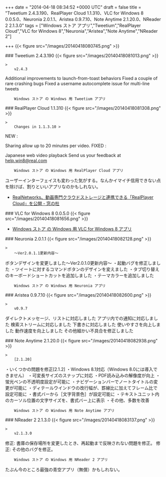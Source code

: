 
+++
date = "2014-04-18 08:34:52 +0000 UTC"
draft = false
title = "Tweetium 2.4.3.190、RealPlayer Cloud 1.1.310、VLC for Windows 8 0.0.5.0、Neuronia 2.0.1.1、Aristea 0.9.7.10、Note Anytime 2.1.20.0、NReader 2 2.1.3.0"
tags = ["Windows ストア アプリ","Tweetium","RealPlayer Cloud","VLC for Windows 8","Neuronia","Aristea","Note Anytime","NReader 2"]

+++
{{< figure src="/images/20140418080745.png"  >}}<br/>


<div class="section">
    ### Tweetium 2.4.3.190
    {{< figure src="/images/20140418081013.png"  >}}<br/>


    >
        v2.4.3


Additional improvements to launch-from-toast behaviors
Fixed a couple of rare crashing bugs
Fixed a username autocomplete issue for multi-line tweets

        Windows ストア の Windows 用 Tweetium アプリ
    

</div>
<div class="section">
    ### RealPlayer Cloud 1.1.310
    {{< figure src="/images/20140418081308.png"  >}}<br/>


    >
        Changes in 1.1.3.10 >
NEW : 


Sharing allow up to 20 minutes per video.
FIXED :


Japanese web video playback
Send us your feedback at help.win8@real.com

        Windows ストア の Windows 用 RealPlayer Cloud アプリ
    
ユーザーインターフェイスも変わった気がする。なんかイマイチ信用できない点を除けば、割りといいアプリなのかもしれない。

<ul>
<li><a href="http://www.forest.impress.co.jp/docs/news/20140416_644547.html">RealNetworks、動画専門クラウドストレージと連携できる「RealPlayer Cloud」を公開 - 窓の杜</a></li>
</ul>
</div>
<div class="section">
    ### VLC for Windows 8 0.0.5.0
    {{< figure src="/images/20140418081656.png"  >}}<br/>


<ul>
<li><a href="http://apps.microsoft.com/windows/ja-jp/app/vlc-for-windows-8/c527ff2d-b5d0-45b6-bfc3-92fb7357ef72">Windows ストア の Windows 用 VLC for Windows 8 アプリ</a></li>
</ul>
</div>
<div class="section">
    ### Neuronia 2.0.1.1
    {{< figure src="/images/20140418082128.png"  >}}<br/>


    >
        ～Ver2.0.1.1更新内容～
ボタンデザインを変更しました～Ver2.0.1.0更新内容～
・起動バグを修正しました
・ツイートに対するコマンドボタンのデザインを変えました
・タブ切り替えのキーボードショートカットを追加しました
・テーマカラーを追加しました

        Windows ストア の Windows 用 Neuronia アプリ
    

</div>
<div class="section">
    ### Aristea 0.9.7.10
    {{< figure src="/images/20140418082600.png"  >}}<br/>


    >
        v0.9.7


ダイレクトメッセージ、リストに対応しました
アプリ内での通知に対応しました
検索ストリームに対応しました
下書きに対応しました
使いやすさを向上しました
動作速度を向上しました
その他細かい不具合を修正しました

    

</div>
<div class="section">
    ### Note Anytime 2.1.20.0
    {{< figure src="/images/20140418082938.png"  >}}<br/>


    >
        [2.1.20]
・いくつかの問題を修正[2.1.2]
・Windows 8.1対応（Windows 8.0には導入できません）
・可変長サイズのスナップに対応
・PDF読み込みの解像度が向上
・蛍光ペンの不透明度設定が可能に
・ナビゲーションバーでノートタイトルの変更が可能に
・ディテールウインドウの改行幅が、罫線比に加えてフレーム比で設定可能に
・書式バーから［文字背景色］が設定可能に
・テキストユニット内のカーソル位置の文字サイズを、書式バー上に表示
・その他、多数を改善

        Windows ストア の Windows 用 Note Anytime アプリ
    

</div>
<div class="section">
    ### NReader 2 2.1.3.0
    {{< figure src="/images/20140418083137.png"  >}}<br/>


    >
        v2.1.3.0
修正: 書庫の保存場所を変更したとき、再起動まで反映されない問題を修正。
修正: その他のバグを修正。

        Windows ストア の Windows 用 NReader 2 アプリ
    
たぶん今のところ最強の青空アプリ（無償）かもしれない。

</div>

